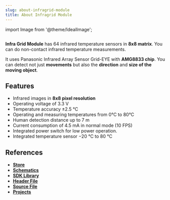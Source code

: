 ```yaml
---
slug: about-infragrid-module
title: About Infragrid Module
---
```

import Image from '@theme/IdealImage';

<div class="container">
  <div class="row">
    <div class="col col--4">
      <div><Image img={require('./1-wire-module.png')} /></div>
    </div>
    <div class="col col--6">
      <p>
        <b>Infra Grid Module</b> has 64 infrared temperature sensors in <b>8x8 matrix</b>. You can do non-contact infrared temperature measurements.
      </p>
      <p>
        It uses Panasonic Infrared Array Sensor Grid-EYE with <b>AMG8833 chip</b>. You can detect not just <b>movements</b> but also the <b>direction</b> and <b>size of the moving object</b>.
      </p>
    </div>
  </div>
</div>

## Features
- Infrared images in **8x8 pixel resolution**
- Operating voltage of 3.3 V
- Temperature accuracy ±2.5 °C
- Operating and measuring temperatures from 0°C to 80°C
- Human detection distance up to 7 m
- Current consumption of 4.5 mA in normal mode (10 FPS)
- Integrated power switch for low power operation.
- Integrated temperature sensor −20 °C to 80 °C

## References
- [**Store**](https://www.hardwario.store/p/infra-grid-module)
- [**Schematics**](https://github.com/hardwario/bc-hardware/tree/master/out/bc-module-infra-grid)
- [**SDK Library**](https://sdk.hardwario.com/group__twr__module__infra__grid.html)
- [**Header File**](https://github.com/hardwario/twr-sdk/blob/master/twr/inc/twr_module_infra_grid.h)
- [**Source File**](https://github.com/hardwario/twr-sdk/blob/master/twr/src/twr_module_infra_grid.c)
- [**Projects**](https://www.hackster.io/hardwario/projects?part_id=110885)
